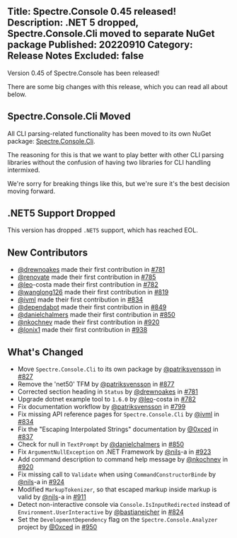 Title: Spectre.Console 0.45 released!
Description: .NET 5 dropped, Spectre.Console.Cli moved to separate NuGet package
Published: 20220910
Category: Release Notes
Excluded: false
---

Version 0.45 of Spectre.Console has been released!

There are some big changes with this release, which you can 
read all about below.

## Spectre.Console.Cli Moved

All CLI parsing-related functionality has been moved to its own NuGet 
package: [Spectre.Console.Cli](https://www.nuget.org/packages/spectre.console.cli).

The reasoning for this is that we want to play better with other CLI parsing libraries 
without the confusion of having two libraries for CLI handling intermixed.

We're sorry for breaking things like this, but we're sure it's the best
decision moving forward.

## .NET5 Support Dropped

This version has dropped `.NET5` support, which has reached EOL.  

## New Contributors

* [@drewnoakes](https://github.com/drewnoakes) made their first contribution in [#781](https://github.com/spectreconsole/spectre.console/pull/781)
* [@renovate](https://github.com/renovate) made their first contribution in [#785](https://github.com/spectreconsole/spectre.console/pull/785)
* [@leo](https://github.com/leo)-costa made their first contribution in [#782](https://github.com/spectreconsole/spectre.console/pull/782)
* [@wanglong126](https://github.com/wanglong126) made their first contribution in [#819](https://github.com/spectreconsole/spectre.console/pull/819)
* [@ivml](https://github.com/ivml) made their first contribution in [#834](https://github.com/spectreconsole/spectre.console/pull/834)
* [@dependabot](https://github.com/dependabot) made their first contribution in [#849](https://github.com/spectreconsole/spectre.console/pull/849)
* [@danielchalmers](https://github.com/danielchalmers) made their first contribution in [#850](https://github.com/spectreconsole/spectre.console/pull/850)
* [@nkochnev](https://github.com/nkochnev) made their first contribution in [#920](https://github.com/spectreconsole/spectre.console/pull/920)
* [@lonix1](https://github.com/lonix1) made their first contribution in [#938](https://github.com/spectreconsole/spectre.console/pull/938)

## What's Changed

* Move `Spectre.Console.Cli` to its own package by [@patriksvensson](https://github.com/patriksvensson) in [#827](https://github.com/spectreconsole/spectre.console/pull/827)
* Remove the 'net50' TFM by [@patriksvensson](https://github.com/patriksvensson) in [#877](https://github.com/spectreconsole/spectre.console/pull/877)
* Corrected section heading in `Status` by [@drewnoakes](https://github.com/drewnoakes) in [#781](https://github.com/spectreconsole/spectre.console/pull/781)
* Upgrade dotnet example tool to `1.6.0` by [@leo](https://github.com/leo)-costa in [#782](https://github.com/spectreconsole/spectre.console/pull/782)
* Fix documentation workflow by [@patriksvensson](https://github.com/patriksvensson) in [#799](https://github.com/spectreconsole/spectre.console/pull/799)
* Fix missing API reference pages for `Spectre.Console.Cli` by [@ivml](https://github.com/ivml) in [#834](https://github.com/spectreconsole/spectre.console/pull/834)
* Fix the "Escaping Interpolated Strings" documentation by [@0xced](https://github.com/0xced) in [#837](https://github.com/spectreconsole/spectre.console/pull/837)
* Check for null in `TextPrompt` by [@danielchalmers](https://github.com/danielchalmers) in [#850](https://github.com/spectreconsole/spectre.console/pull/850)
* Fix `ArgumentNullException` on .NET Framework by [@nils](https://github.com/nils)-a in [#923](https://github.com/spectreconsole/spectre.console/pull/923)
* Add command description to command help message by [@nkochnev](https://github.com/nkochnev) in [#920](https://github.com/spectreconsole/spectre.console/pull/920)
* Fix missing call to `Validate` when using `CommandConstructorBinde` by [@nils](https://github.com/nils)-a in [#924](https://github.com/spectreconsole/spectre.console/pull/924)
* Modified `MarkupTokenizer`, so that escaped markup inside markup is valid by [@nils](https://github.com/nils)-a in [#911](https://github.com/spectreconsole/spectre.console/pull/911)
* Detect non-interactive console via `Console.IsInputRedirected` instead of `Environment.UserInteractive` by [@bastianeicher](https://github.com/bastianeicher) in [#824](https://github.com/spectreconsole/spectre.console/pull/824)
* Set the `DevelopmentDependency` flag on the `Spectre.Console.Analyzer` project by [@0xced](https://github.com/0xced) in [#950](https://github.com/spectreconsole/spectre.console/pull/950)